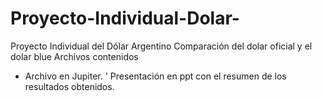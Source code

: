 # Proyecto-Individual-Dolar-
Proyecto Individual del Dólar Argentino 
Comparación del dolar oficial y el dolar blue 
Archivos contenidos
- Archivo en Jupiter. 
' Presentación en ppt con el resumen de los resultados obtenidos.
